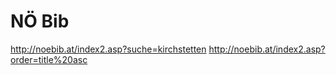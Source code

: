 # NÖ Bib

http://noebib.at/index2.asp?suche=kirchstetten
http://noebib.at/index2.asp?order=title%20asc